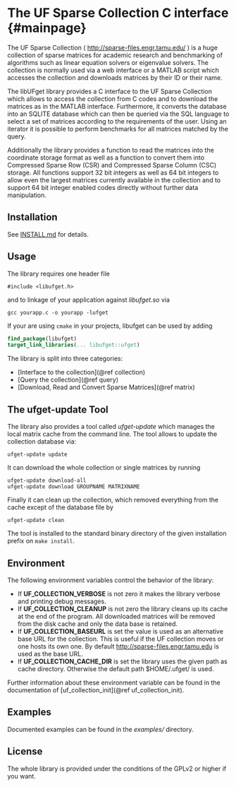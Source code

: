 The UF Sparse Collection C interface                                 {#mainpage}
====================================

The UF Sparse Collection ( http://sparse-files.engr.tamu.edu/ ) is a huge
collection of sparse matrices for academic research and benchmarking of
algorithms such as linear equation solvers or eigenvalue solvers. The collection
is normally used via a web interface or a MATLAB script which accesses the
collection and downloads matrices by their ID or their name.

The libUFget library provides a C interface to the UF Sparse Collection which
allows to access the collection from C codes and to download the matrices as in
the MATLAB interface. Furthermore, it converts the database into an SQLITE
database which can then be queried via the SQL language to select a set of
matrices according to the requirements of the user. Using an iterator it is
possible to perform benchmarks for all matrices matched by the query.

Additionally the library provides a function to read the matrices into the
coordinate storage format as well as a function to convert them into Compressed
Sparse Row (CSR) and Compressed Sparse Column (CSC) storage. All functions
support 32 bit integers as well as 64 bit integers to allow even the
largest matrices currently available in the collection and to support 64 bit
integer enabled codes directly without further data manipulation.

Installation
------------
See [INSTALL.md](INSTALL.md) for details.

Usage
-----
The library requires one header file
~~~~~~~~~~~~~~~~~~~~~
#include <libufget.h>
~~~~~~~~~~~~~~~~~~~~~
and to linkage of your application against *libufget.so* via

    gcc yourapp.c -o yourapp -lufget

If your are using `cmake` in your projects, libufget can be used by adding
```cmake
find_package(libufget)
target_link_libraries(... libufget::ufget)
```

The library is split into three categories:
* [Interface to the collection](@ref collection)
* [Query the collection](@ref query)
* [Download, Read and Convert Sparse Matrices](@ref matrix)

The ufget-update Tool
---------------------
The library also provides a tool called *ufget-update* which manages the local
matrix cache from the command line. The tool allows to update the collection
database via:

    ufget-update update

It can download the whole collection or single matrices by running

    ufget-update download-all
    ufget-update download GROUPNAME MATRIXNAME

Finally it can clean up the collection, which removed everything from the cache
except of the database file by

    ufget-update clean

The tool is installed to the standard binary directory of the given installation
prefix on `make install`.

Environment
-----------
The following environment variables control the behavior of the library:
* If **UF_COLLECTION_VERBOSE** is not zero it makes the library verbose and
  printing debug messages.
* If **UF_COLLECTION_CLEANUP** is not zero the library cleans up its cache at the
  end of the program. All downloaded matrices will be removed from the disk
  cache and only the data base is retained.
* If **UF_COLLECTION_BASEURL** is set the value is used as an alternative base URL
  for the collection. This is useful if the UF collection moves or one hosts its
  own one. By default http://sparse-files.engr.tamu.edu is used as the base
  URL.
* If **UF_COLLECTION_CACHE_DIR** is set the library uses the given path as cache
  directory. Otherwise the default path $HOME/.ufget/ is used.

Further information about these environment variable can be found in the
documentation of [uf_collection_init](@ref uf_collection_init).

Examples
--------
Documented examples can be found in the *examples/* directory.

License
-------
The whole library is provided under the conditions of the GPLv2 or higher if you
want.
